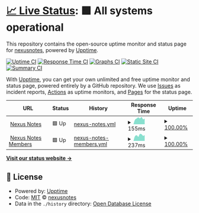 # [📈 Live Status](https://nexusnotes.github.io/upptime): <!--live status--> **🟩 All systems operational**

This repository contains the open-source uptime monitor and status page for [nexusnotes](https://nexusnotes.github.io/upptime), powered by [Upptime](https://github.com/upptime/upptime).

[![Uptime CI](https://github.com/koj-co/upptime/workflows/Uptime%20CI/badge.svg)](https://github.com/koj-co/upptime/actions?query=workflow%3A%22Uptime+CI%22)
[![Response Time CI](https://github.com/koj-co/upptime/workflows/Response%20Time%20CI/badge.svg)](https://github.com/koj-co/upptime/actions?query=workflow%3A%22Response+Time+CI%22)
[![Graphs CI](https://github.com/koj-co/upptime/workflows/Graphs%20CI/badge.svg)](https://github.com/koj-co/upptime/actions?query=workflow%3A%22Graphs+CI%22)
[![Static Site CI](https://github.com/koj-co/upptime/workflows/Static%20Site%20CI/badge.svg)](https://github.com/koj-co/upptime/actions?query=workflow%3A%22Static+Site+CI%22)
[![Summary CI](https://github.com/koj-co/upptime/workflows/Summary%20CI/badge.svg)](https://github.com/koj-co/upptime/actions?query=workflow%3A%22Summary+CI%22)

With [Upptime](https://upptime.js.org), you can get your own unlimited and free uptime monitor and status page, powered entirely by a GitHub repository. We use [Issues](https://github.com/nexusnotes/upptime/issues) as incident reports, [Actions](https://github.com/nexusnotes/upptime/actions) as uptime monitors, and [Pages](https://nexusnotes.github.io/upptime) for the status page.

<!--start: status pages-->
<!-- This summary is generated by Upptime (https://github.com/upptime/upptime) -->
<!-- Do not edit this manually, your changes will be overwritten -->
<!-- prettier-ignore -->
| URL | Status | History | Response Time | Uptime |
| --- | ------ | ------- | ------------- | ------ |
| <img alt="" src="https://icons.duckduckgo.com/ip3/nexusnotes.com.ico" height="13"> [Nexus Notes](https://nexusnotes.com) | 🟩 Up | [nexus-notes.yml](https://github.com/nexusnotes/upptime/commits/HEAD/history/nexus-notes.yml) | <details><summary><img alt="Response time graph" src="./graphs/nexus-notes/response-time-week.png" height="20"> 155ms</summary><br><a href="https://nexusnotes.github.io/upptime/history/nexus-notes"><img alt="Response time 161" src="https://img.shields.io/endpoint?url=https%3A%2F%2Fraw.githubusercontent.com%2Fnexusnotes%2Fupptime%2FHEAD%2Fapi%2Fnexus-notes%2Fresponse-time.json"></a><br><a href="https://nexusnotes.github.io/upptime/history/nexus-notes"><img alt="24-hour response time 215" src="https://img.shields.io/endpoint?url=https%3A%2F%2Fraw.githubusercontent.com%2Fnexusnotes%2Fupptime%2FHEAD%2Fapi%2Fnexus-notes%2Fresponse-time-day.json"></a><br><a href="https://nexusnotes.github.io/upptime/history/nexus-notes"><img alt="7-day response time 155" src="https://img.shields.io/endpoint?url=https%3A%2F%2Fraw.githubusercontent.com%2Fnexusnotes%2Fupptime%2FHEAD%2Fapi%2Fnexus-notes%2Fresponse-time-week.json"></a><br><a href="https://nexusnotes.github.io/upptime/history/nexus-notes"><img alt="30-day response time 626" src="https://img.shields.io/endpoint?url=https%3A%2F%2Fraw.githubusercontent.com%2Fnexusnotes%2Fupptime%2FHEAD%2Fapi%2Fnexus-notes%2Fresponse-time-month.json"></a><br><a href="https://nexusnotes.github.io/upptime/history/nexus-notes"><img alt="1-year response time 173" src="https://img.shields.io/endpoint?url=https%3A%2F%2Fraw.githubusercontent.com%2Fnexusnotes%2Fupptime%2FHEAD%2Fapi%2Fnexus-notes%2Fresponse-time-year.json"></a></details> | <details><summary><a href="https://nexusnotes.github.io/upptime/history/nexus-notes">100.00%</a></summary><a href="https://nexusnotes.github.io/upptime/history/nexus-notes"><img alt="All-time uptime 99.86%" src="https://img.shields.io/endpoint?url=https%3A%2F%2Fraw.githubusercontent.com%2Fnexusnotes%2Fupptime%2FHEAD%2Fapi%2Fnexus-notes%2Fuptime.json"></a><br><a href="https://nexusnotes.github.io/upptime/history/nexus-notes"><img alt="24-hour uptime 100.00%" src="https://img.shields.io/endpoint?url=https%3A%2F%2Fraw.githubusercontent.com%2Fnexusnotes%2Fupptime%2FHEAD%2Fapi%2Fnexus-notes%2Fuptime-day.json"></a><br><a href="https://nexusnotes.github.io/upptime/history/nexus-notes"><img alt="7-day uptime 100.00%" src="https://img.shields.io/endpoint?url=https%3A%2F%2Fraw.githubusercontent.com%2Fnexusnotes%2Fupptime%2FHEAD%2Fapi%2Fnexus-notes%2Fuptime-week.json"></a><br><a href="https://nexusnotes.github.io/upptime/history/nexus-notes"><img alt="30-day uptime 97.44%" src="https://img.shields.io/endpoint?url=https%3A%2F%2Fraw.githubusercontent.com%2Fnexusnotes%2Fupptime%2FHEAD%2Fapi%2Fnexus-notes%2Fuptime-month.json"></a><br><a href="https://nexusnotes.github.io/upptime/history/nexus-notes"><img alt="1-year uptime 99.76%" src="https://img.shields.io/endpoint?url=https%3A%2F%2Fraw.githubusercontent.com%2Fnexusnotes%2Fupptime%2FHEAD%2Fapi%2Fnexus-notes%2Fuptime-year.json"></a></details>
| <img alt="" src="https://icons.duckduckgo.com/ip3/members.nexusnotes.com.ico" height="13"> [Nexus Notes Members](https://members.nexusnotes.com) | 🟩 Up | [nexus-notes-members.yml](https://github.com/nexusnotes/upptime/commits/HEAD/history/nexus-notes-members.yml) | <details><summary><img alt="Response time graph" src="./graphs/nexus-notes-members/response-time-week.png" height="20"> 237ms</summary><br><a href="https://nexusnotes.github.io/upptime/history/nexus-notes-members"><img alt="Response time 181" src="https://img.shields.io/endpoint?url=https%3A%2F%2Fraw.githubusercontent.com%2Fnexusnotes%2Fupptime%2FHEAD%2Fapi%2Fnexus-notes-members%2Fresponse-time.json"></a><br><a href="https://nexusnotes.github.io/upptime/history/nexus-notes-members"><img alt="24-hour response time 293" src="https://img.shields.io/endpoint?url=https%3A%2F%2Fraw.githubusercontent.com%2Fnexusnotes%2Fupptime%2FHEAD%2Fapi%2Fnexus-notes-members%2Fresponse-time-day.json"></a><br><a href="https://nexusnotes.github.io/upptime/history/nexus-notes-members"><img alt="7-day response time 237" src="https://img.shields.io/endpoint?url=https%3A%2F%2Fraw.githubusercontent.com%2Fnexusnotes%2Fupptime%2FHEAD%2Fapi%2Fnexus-notes-members%2Fresponse-time-week.json"></a><br><a href="https://nexusnotes.github.io/upptime/history/nexus-notes-members"><img alt="30-day response time 663" src="https://img.shields.io/endpoint?url=https%3A%2F%2Fraw.githubusercontent.com%2Fnexusnotes%2Fupptime%2FHEAD%2Fapi%2Fnexus-notes-members%2Fresponse-time-month.json"></a><br><a href="https://nexusnotes.github.io/upptime/history/nexus-notes-members"><img alt="1-year response time 199" src="https://img.shields.io/endpoint?url=https%3A%2F%2Fraw.githubusercontent.com%2Fnexusnotes%2Fupptime%2FHEAD%2Fapi%2Fnexus-notes-members%2Fresponse-time-year.json"></a></details> | <details><summary><a href="https://nexusnotes.github.io/upptime/history/nexus-notes-members">100.00%</a></summary><a href="https://nexusnotes.github.io/upptime/history/nexus-notes-members"><img alt="All-time uptime 99.90%" src="https://img.shields.io/endpoint?url=https%3A%2F%2Fraw.githubusercontent.com%2Fnexusnotes%2Fupptime%2FHEAD%2Fapi%2Fnexus-notes-members%2Fuptime.json"></a><br><a href="https://nexusnotes.github.io/upptime/history/nexus-notes-members"><img alt="24-hour uptime 100.00%" src="https://img.shields.io/endpoint?url=https%3A%2F%2Fraw.githubusercontent.com%2Fnexusnotes%2Fupptime%2FHEAD%2Fapi%2Fnexus-notes-members%2Fuptime-day.json"></a><br><a href="https://nexusnotes.github.io/upptime/history/nexus-notes-members"><img alt="7-day uptime 100.00%" src="https://img.shields.io/endpoint?url=https%3A%2F%2Fraw.githubusercontent.com%2Fnexusnotes%2Fupptime%2FHEAD%2Fapi%2Fnexus-notes-members%2Fuptime-week.json"></a><br><a href="https://nexusnotes.github.io/upptime/history/nexus-notes-members"><img alt="30-day uptime 97.44%" src="https://img.shields.io/endpoint?url=https%3A%2F%2Fraw.githubusercontent.com%2Fnexusnotes%2Fupptime%2FHEAD%2Fapi%2Fnexus-notes-members%2Fuptime-month.json"></a><br><a href="https://nexusnotes.github.io/upptime/history/nexus-notes-members"><img alt="1-year uptime 99.76%" src="https://img.shields.io/endpoint?url=https%3A%2F%2Fraw.githubusercontent.com%2Fnexusnotes%2Fupptime%2FHEAD%2Fapi%2Fnexus-notes-members%2Fuptime-year.json"></a></details>

<!--end: status pages-->

[**Visit our status website →**](https://nexusnotes.github.io/upptime)

## 📄 License

- Powered by: [Upptime](https://github.com/upptime/upptime)
- Code: [MIT](./LICENSE) © [nexusnotes](https://nexusnotes.github.io/upptime)
- Data in the `./history` directory: [Open Database License](https://opendatacommons.org/licenses/odbl/1-0/)
